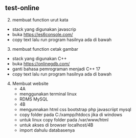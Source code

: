 ## test-online

2. membuat function urut kata
  * stack yang digunakan javascrip
  * buka https://es6console.com/
  * copy text lalu run program hasilnya ada di bawah
3. membuat function cetak gambar
  * stack yang digunakan C++
  * buka https://onlinegdb.com/
  * ganti bahasa pemrograman menjadi C++ 17
  * copy text lalu run program hasilnya ada di bawah

4.  Membuat website
    * 4A
    * menggunakan terminal linux
    * RDMS MySQL
    * 4B
    * mengunnakan html css bootstrap php javascriipt mysql
    * copy folder pada C:/xampp/htdocs jika di windows
    * untuk linux copy folder pada /var/www/html
    * untuk akses di browser localhost/4B
    * import dahulu databasenya
